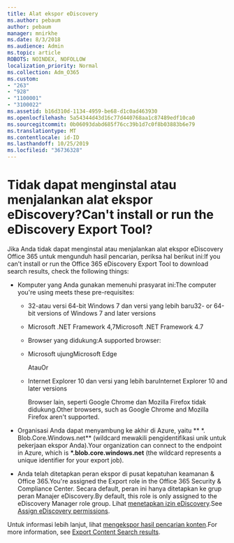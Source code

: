 ```yaml
---
title: Alat ekspor eDiscovery
ms.author: pebaum
author: pebaum
manager: mnirkhe
ms.date: 8/3/2018
ms.audience: Admin
ms.topic: article
ROBOTS: NOINDEX, NOFOLLOW
localization_priority: Normal
ms.collection: Adm_O365
ms.custom:
- "263"
- "928"
- "1100001"
- "3100022"
ms.assetid: b16d310d-1134-4959-be68-d1c0ad463930
ms.openlocfilehash: 5a54344d43d16c77d440768aa1c87489edf10ca0
ms.sourcegitcommit: 0b06093dabd685f76cc39b1d7c0f8b03883b6e79
ms.translationtype: MT
ms.contentlocale: id-ID
ms.lasthandoff: 10/25/2019
ms.locfileid: "36736328"
---
```

# <a name="cant-install-or-run-the-ediscovery-export-tool"></a><span data-ttu-id="37b97-102">Tidak dapat menginstal atau menjalankan alat ekspor eDiscovery?</span><span class="sxs-lookup"><span data-stu-id="37b97-102">Can't install or run the eDiscovery Export Tool?</span></span>

<span data-ttu-id="37b97-103">Jika Anda tidak dapat menginstal atau menjalankan alat ekspor eDiscovery Office 365 untuk mengunduh hasil pencarian, periksa hal berikut ini:</span><span class="sxs-lookup"><span data-stu-id="37b97-103">If you can't install or run the Office 365 eDiscovery Export Tool to download search results, check the following things:</span></span>
  
- <span data-ttu-id="37b97-104">Komputer yang Anda gunakan memenuhi prasyarat ini:</span><span class="sxs-lookup"><span data-stu-id="37b97-104">The computer you're using meets these pre-requisites:</span></span>

  - <span data-ttu-id="37b97-105">32-atau versi 64-bit Windows 7 dan versi yang lebih baru</span><span class="sxs-lookup"><span data-stu-id="37b97-105">32- or 64-bit versions of Windows 7 and later versions</span></span>

  - <span data-ttu-id="37b97-106">Microsoft .NET Framework 4,7</span><span class="sxs-lookup"><span data-stu-id="37b97-106">Microsoft .NET Framework 4.7</span></span>

  - <span data-ttu-id="37b97-107">Browser yang didukung:</span><span class="sxs-lookup"><span data-stu-id="37b97-107">A supported browser:</span></span>

  - <span data-ttu-id="37b97-108">Microsoft ujung</span><span class="sxs-lookup"><span data-stu-id="37b97-108">Microsoft Edge</span></span>

    <span data-ttu-id="37b97-109">Atau</span><span class="sxs-lookup"><span data-stu-id="37b97-109">Or</span></span>

  - <span data-ttu-id="37b97-110">Internet Explorer 10 dan versi yang lebih baru</span><span class="sxs-lookup"><span data-stu-id="37b97-110">Internet Explorer 10 and later versions</span></span>

    <span data-ttu-id="37b97-111">Browser lain, seperti Google Chrome dan Mozilla Firefox tidak didukung.</span><span class="sxs-lookup"><span data-stu-id="37b97-111">Other browsers, such as Google Chrome and Mozilla Firefox aren't supported.</span></span>

- <span data-ttu-id="37b97-112">Organisasi Anda dapat menyambung ke akhir di Azure, yaitu \*\* \*. Blob.Core.Windows.net\*\* (wildcard mewakili pengidentifikasi unik untuk pekerjaan ekspor Anda).</span><span class="sxs-lookup"><span data-stu-id="37b97-112">Your organization can connect to the endpoint in Azure, which is **\*.blob.core.windows.net** (the wildcard represents a unique identifier for your export job).</span></span>

- <span data-ttu-id="37b97-113">Anda telah ditetapkan peran ekspor di pusat kepatuhan keamanan &amp; Office 365.</span><span class="sxs-lookup"><span data-stu-id="37b97-113">You're assigned the Export role in the Office 365 Security &amp; Compliance Center.</span></span> <span data-ttu-id="37b97-114">Secara default, peran ini hanya ditetapkan ke grup peran Manajer eDiscovery.</span><span class="sxs-lookup"><span data-stu-id="37b97-114">By default, this role is only assigned to the eDiscovery Manager role group.</span></span> <span data-ttu-id="37b97-115">Lihat [menetapkan izin eDiscovery](https://docs.microsoft.com/office365/securitycompliance/assign-ediscovery-permissions).</span><span class="sxs-lookup"><span data-stu-id="37b97-115">See [Assign eDiscovery permissions](https://docs.microsoft.com/office365/securitycompliance/assign-ediscovery-permissions).</span></span>

<span data-ttu-id="37b97-116">Untuk informasi lebih lanjut, lihat [mengekspor hasil pencarian konten](https://docs.microsoft.com/office365/securitycompliance/export-search-results).</span><span class="sxs-lookup"><span data-stu-id="37b97-116">For more information, see [Export Content Search results](https://docs.microsoft.com/office365/securitycompliance/export-search-results).</span></span>
  